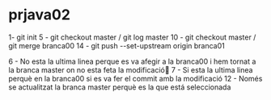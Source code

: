 # prjava02

1- git init
5 - git checkout master / git log master
10 - git checkout master / git merge branca00
14 - git push --set-upstream origin branca01

6 - No esta la ultima linea perque es va afegir a la branca00 i hem tornat a la branca master on no esta feta la modificació
7 - Si esta la ultima linea perquè en la branca00 si es va fer el commit amb la modificació
12 - Només se actualitzat la branca master perquè es la que está seleccionada
